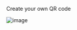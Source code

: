 Create your own QR code


![image](https://github.com/n-anurag/QR-code-generator/assets/108230759/aad7dbe4-bbf6-47fa-ae9e-5f66d30741c3)


